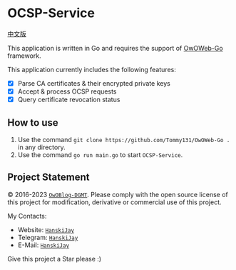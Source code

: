 # OCSP-Service

[中文版](README_CN.md)

This application is written in Go and requires the support of [OwOWeb-Go](https://github.com/Tommy131/OwOWeb-Go) framework.

This application currently includes the following features:

- [x] Parse CA certificates & their encrypted private keys
- [x] Accept & process OCSP requests
- [x] Query certificate revocation status

## How to use

1. Use the command `git clone https://github.com/Tommy131/OwOWeb-Go .` in any directory.
2. Use the command `go run main.go` to start `OCSP-Service`.

## Project Statement

&copy; 2016-2023 [`OwOBlog-DGMT`](https://www.owoblog.com). Please comply with the open source license of this project for modification, derivative or commercial use of this project.

My Contacts:

- Website: [`HanskiJay`](https://www.owoblog.com)
- Telegram: [`HanskiJay`](https://t.me/HanskiJay)
- E-Mail: [`HanskiJay`](mailto:support@owoblog.com)

Give this project a Star please :)
